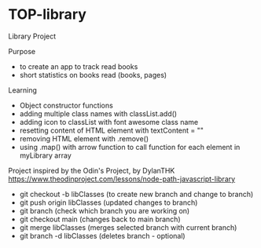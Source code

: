 # TOP-library
Library Project

Purpose
- to create an app to track read books
- short statistics on books read (books, pages)

Learning
- Object constructor functions
- adding multiple class names with classList.add()
- adding icon to classList with font awesome class name
- resetting content of HTML element with textContent = ""
- removing HTML element with .remove()
- using .map() with arrow function to call function for each element in myLibrary array

Project inspired by the Odin's Project, by DylanTHK
https://www.theodinproject.com/lessons/node-path-javascript-library

* git checkout -b libClasses (to create new branch and change to branch)
* git push origin libClasses (updated changes to branch)
* git branch (check which branch you are working on)
* git checkout main (changes back to main branch)
* git merge libClasses (merges selected branch with current branch)
* git branch -d libClasses (deletes branch - optional)